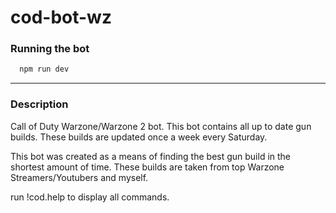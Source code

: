 # cod-bot-wz

### Running the bot

```bash
  npm run dev
```
---
### Description

Call of Duty Warzone/Warzone 2 bot. This bot contains all up to date gun builds. These builds are updated once a week every Saturday.

This bot was created as a means of finding the best gun build in the shortest amount of time. These builds are taken from top Warzone Streamers/Youtubers and myself.

run !cod.help to display all commands.
